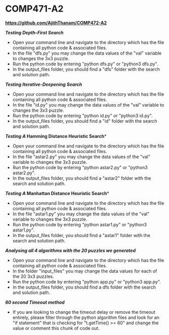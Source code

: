 # COMP471-A2
**https://github.com/AjithThanam/COMP472-A2**

***Testing Depth-First Search***
- Open your command line and navigate to the directory which has the file containing all python code & associated files.
- In the file "dfs.py" you may change the data values of the "val" variable to changes the 3x3 puzzle.
- Run the python code by entering "python dfs.py" or "python3 dfs.py".
- In the output_files folder, you should find a "dfs" folder with the search and solution path.


***Testing Iterative-Deepening Search***
- Open your command line and navigate to the directory which has the file containing all python code & associated files.
- In the file "id.py" you may change the data values of the "val" variable to changes the 3x3 puzzle.
- Run the python code by entering "python id.py" or "python3 id.py".
- In the output_files folder, you should find a "id" folder with the search and solution path.


***Testing A* Hamming Distance Heuristic Search***
- Open your command line and navigate to the directory which has the file containing all python code & associated files.
- In the file "astar2.py" you may change the data values of the "val" variable to changes the 3x3 puzzle.
- Run the python code by entering "python astar2.py" or "python3 astar2.py".
- In the output_files folder, you should find a "astar2" folder with the search and solution path.


***Testing A* Manhattan Distance Heuristic Search***
- Open your command line and navigate to the directory which has the file containing all python code & associated files.
- In the file "astar1.py" you may change the data values of the "val" variable to changes the 3x3 puzzle.
- Run the python code by entering "python astar1.py" or "python3 astar1.py".
- In the output_files folder, you should find a "astar1" folder with the search and solution path.


***Analysing all 4 algorithms with the 20 puzzles we generated***
- Open your command line and navigate to the directory which has the file containing all python code & associated files.
- In the folder "input_files" you may change the data values for each of the 20 3x3 puzzles.
- Run the python code by entering "python app.py" or "python3 app.py".
- In the output_files folder, you should find a dfs folder with the search and solution path.

***60 second Timeout method***
- If you are looking to change the timeout delay or remove the timeout entirely, please filter through the python algorithm files and 
look for an "if statement" that is checking for "t.getTime() >= 60" and change the value or comment this chunk of code out.
